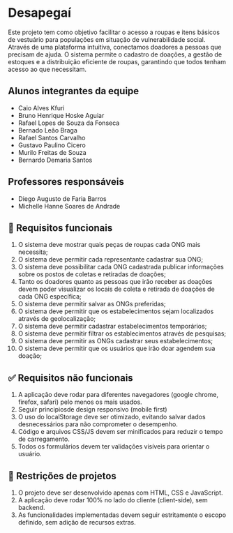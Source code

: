 # Desapegaí

Este projeto tem como objetivo facilitar o acesso a roupas e itens básicos de vestuário para populações em situação de vulnerabilidade social. Através de uma plataforma intuitiva, conectamos doadores 
a pessoas que precisam de ajuda. O sistema permite o cadastro de doações, a gestão de estoques e a distribuição eficiente de roupas, garantindo que todos tenham acesso ao que necessitam.

## Alunos integrantes da equipe

* Caio Alves Kfuri
* Bruno Henrique Hoske Aguiar
* Rafael Lopes de Souza da Fonseca
* Bernado Leão Braga
* Rafael Santos Carvalho
* Gustavo Paulino Cicero
* Murilo Freitas de Souza
* Bernardo Demaria Santos

## Professores responsáveis

* Diego Augusto de Faria Barros
* Michelle Hanne Soares de Andrade


## 🔧 Requisitos funcionais
1. O sistema deve mostrar quais peças de roupas cada ONG mais necessita;
2. O sistema deve permitir cada representante cadastrar sua ONG;
3. O sistema deve possibilitar cada ONG cadastrada publicar informações sobre os postos de coletas e retiradas de doações; 
4. Tanto os doadores quanto as pessoas que irão receber as doações devem poder visualizar os locais de coleta e retirada de doações de cada ONG específica;
5. O sistema deve permitir salvar as ONGs preferidas;
6. O sistema deve permitir que os estabelecimentos sejam localizados através de geolocalização;
7. O sistema deve permitir cadastrar estabelecimentos temporários;
8. O sistema deve permitir filtrar os establecimentos através de pesquisas;
9. O sistema deve permitir as ONGs cadastrar seus estabelecimentos;
10. O sistema deve permitir que os usuários que irão doar agendem sua doação;


## ✅ Requisitos não funcionais

1. A aplicação deve rodar para diferentes navegadores (google chrome, firefox, safari) pelo menos os mais usados.
2. Seguir principiosde design responsivo (mobile first)
3. O uso do localStorage deve ser otimizado, evitando salvar dados desnecessários para não comprometer o desempenho.
4. Código e arquivos CSS/JS devem ser minificados para reduzir o tempo de carregamento.
5. Todos os formulários devem ter validações visíveis para orientar o usuário.

## 🚫 Restrições de projetos

1. O projeto deve ser desenvolvido apenas com HTML, CSS e JavaScript.
2. A aplicação deve rodar 100% no lado do cliente (client-side), sem backend.
3. As funcionalidades implementadas devem seguir estritamente o escopo definido, sem adição de recursos extras.
